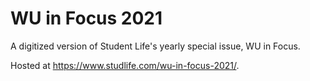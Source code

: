 # WU in Focus 2021

A digitized version of Student Life's yearly special issue, WU in Focus.

Hosted at https://www.studlife.com/wu-in-focus-2021/.
